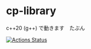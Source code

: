 # cp-library

c++20 (g++) で動きます　たぶん

[![Actions Status](https://github.com/Oxojo/cp-library/workflows/verify/badge.svg)](https://github.com/Oxojo/cp-library/actions)